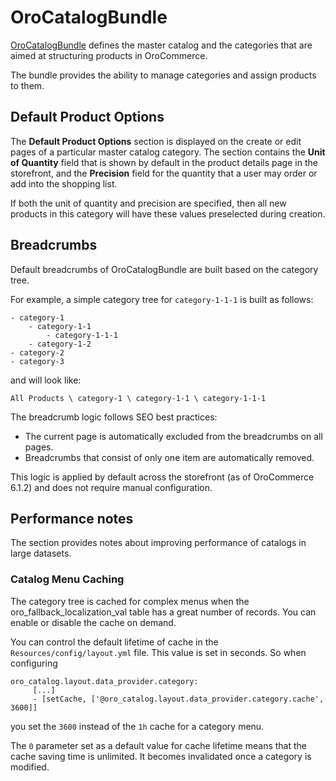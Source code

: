 <a id="bundle-docs-commerce-catalog-bundle"></a>

# OroCatalogBundle

<a href="https://github.com/oroinc/orocommerce/tree/master/src/Oro/Bundle/CatalogBundle" target="_blank">OroCatalogBundle</a> defines the master catalog and the categories that are aimed at structuring products in OroCommerce.

The bundle provides the ability to manage categories and assign products to them.

## Default Product Options

The **Default Product Options** section is displayed on the create or edit pages of a particular master catalog category. The section contains the **Unit of Quantity** field that is shown by default in the product details page in the storefront, and the **Precision** field for the quantity that a user may order or add into the shopping list.

If both the unit of quantity and precision are specified, then all new products in this category will have these values preselected during creation.

## Breadcrumbs

Default breadcrumbs of OroCatalogBundle are built based on the category tree.

For example, a simple category tree for `category-1-1-1` is built as follows:

```none
- category-1
    - category-1-1
        - category-1-1-1
    - category-1-2
- category-2
- category-3
```

and will look like:

```none
All Products \ category-1 \ category-1-1 \ category-1-1-1
```

The breadcrumb logic follows SEO best practices:

- The current page is automatically excluded from the breadcrumbs on all pages.
- Breadcrumbs that consist of only one item are automatically removed.

This logic is applied by default across the storefront (as of OroCommerce 6.1.2) and does not require manual configuration.

## Performance notes

The section provides notes about improving performance of catalogs in large datasets.

### Catalog Menu Caching

The category tree is cached for complex menus when the oro_fallback_localization_val table has a great number of records. You can enable or disable the cache on demand.

You can control the default lifetime of cache in the `Resources/config/layout.yml` file. This value is set in seconds. So when configuring

```none
oro_catalog.layout.data_provider.category:
     [...]
     - [setCache, ['@oro_catalog.layout.data_provider.category.cache', 3600]]
```

you set the `3600` instead of the `1h` cache for a category menu.

The `0` parameter set as a default value for cache lifetime means that the cache saving time is unlimited. It becomes invalidated once a category is modified.

<!-- Frontend -->
